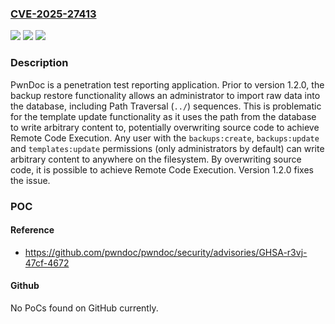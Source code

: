 ### [CVE-2025-27413](https://cve.mitre.org/cgi-bin/cvename.cgi?name=CVE-2025-27413)
![](https://img.shields.io/static/v1?label=Product&message=pwndoc&color=blue)
![](https://img.shields.io/static/v1?label=Version&message=%3D%20%3C%201.2.0%20&color=brighgreen)
![](https://img.shields.io/static/v1?label=Vulnerability&message=CWE-22%3A%20Improper%20Limitation%20of%20a%20Pathname%20to%20a%20Restricted%20Directory%20('Path%20Traversal')&color=brighgreen)

### Description

PwnDoc is a penetration test reporting application. Prior to version 1.2.0, the backup restore functionality allows an administrator to import raw data into the database, including Path Traversal (`../`) sequences. This is problematic for the template update functionality as it uses the path from the database to write arbitrary content to, potentially overwriting source code to achieve Remote Code Execution. Any user with the `backups:create`, `backups:update` and `templates:update` permissions (only administrators by default) can write arbitrary content to anywhere on the filesystem. By overwriting source code, it is possible to achieve Remote Code Execution. Version 1.2.0 fixes the issue.

### POC

#### Reference
- https://github.com/pwndoc/pwndoc/security/advisories/GHSA-r3vj-47cf-4672

#### Github
No PoCs found on GitHub currently.

